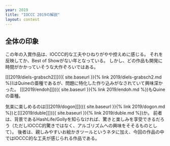 ```yaml
---
year: 2019
title: "IOCCC 2019の解説"
layout: contest
---
```

## 全体の印象

この年の入賞作品は、IOCCC的な工夫やひねりがやや控えめに感じる。
それを反映してか、Best of Showがない年となっている。
しかし、どの作品も開発に時間がかかっていそうな大作ぞろいではある。

[[[2019/diels-grabsch2]]]({{ site.baseurl }}{% link 2019/diels-grabsch2.md %})はQuineの亜種であるが、問題に特化した作り込みがなされていて興味深かった。
[[[2019/endoh]]]({{ site.baseurl }}{% link 2019/endoh.md %})もQuineの亜種。

気楽に楽しめるのは[[[2019/dogon]]]({{ site.baseurl }}{% link 2019/dogon.md %})と[[[2019/duble]]]({{ site.baseurl }}{% link 2019/duble.md %})か。
前者は、背景であるHashLife/Gollyを知らなければ、驚きと楽しみを享受できるだろう（ただしIOCCC的驚きではなく、アルゴリズムへの興味をそそるものとして）。
後者は、親しみやすいお絵かきツールというネタに加え、今回の作品の中ではIOCCC的な工夫が感じられる作品である。
